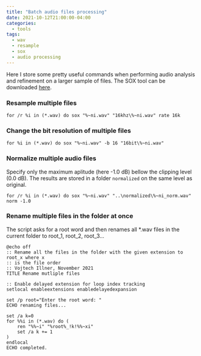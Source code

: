 ```yaml
---
title: "Batch audio files processing"
date: 2021-10-12T21:00:00-04:00
categories:
  - tools
tags:
  - wav
  - resample
  - sox
  - audio processing
---
```


Here I store some pretty useful commands when performing audio analysis and refinement on a larger sample of files. The SOX tool can be downloaded [here](soxurl).

### Resample multiple files

```shell
for /r %i in (*.wav) do sox "%~ni.wav" "16khz\%~ni.wav" rate 16k
```

### Change the bit resolution of multiple files

```shell
for %i in (*.wav) do sox "%~ni.wav" -b 16 "16bit\%~ni.wav"
```

### Normalize multiple audio files

Specify only the maximum aplitude (here -1.0 dB) bellow the clipping level (0.0 dB). The results are stored in a folder `normalized` on the same level as original.

```shell
for /r %i in (*.wav) do sox "%~ni.wav" "..\normalized\%~ni_norm.wav" norm -1.0
```

### Rename multiple files in the folder at once

The script asks for a root word and then renames all *.wav files in the current folder to root_1, root_2, root_3...

```shell
@echo off
:: Rename all the files in the folder with the given extension to root_x where x 
:: is the file order
:: Vojtech Illner, November 2021
TITLE Rename mutliple files

:: Enable delayed extension for loop index tracking
setlocal enableextensions enabledelayedexpansion

set /p root="Enter the root word: "
ECHO renaming files...

set /a k=0
for %%i in (*.wav) do (
    ren "%%~i" "%root%_!k!%%~xi" 
    set /a k += 1
)
endlocal
ECHO completed.
```

[soxurl]: http://sox.sourceforge.net/
